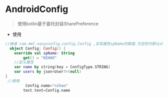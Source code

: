 # AndroidConfig
>使用kotlin基于委托封装SharePreference
* 使用
```kotlin
//继承 com.mml.easyconfig.config.Config ,实现属性spName的赋值.为空则为默认sharePreference对象
  object Config: Config() {
    override val spName: String
        get() = "NIHAO"
    //定义属性 
    var name by string(key = ConfigType.STRING)
    var users by json<User?>(null)
}
 //使用
         Config.name="nihao"
        test.text=Config.name
```